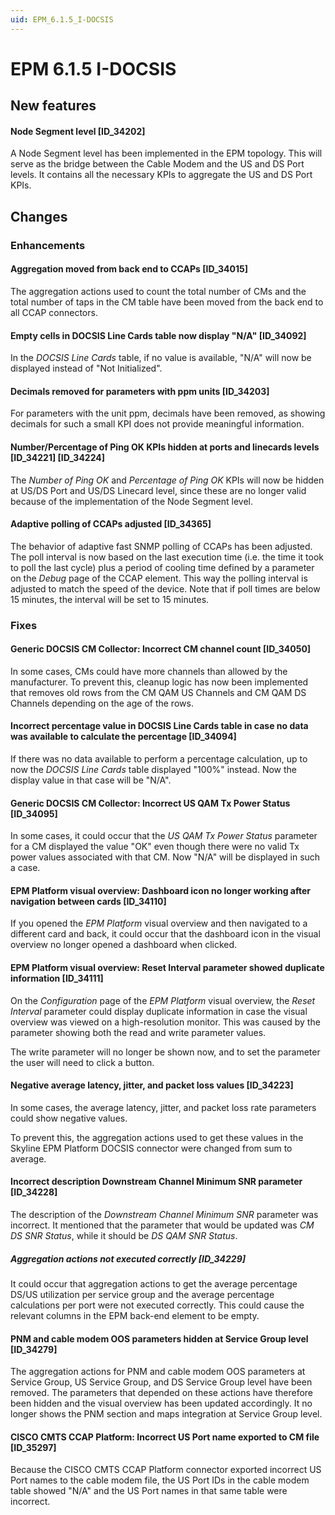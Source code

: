 ```yaml
---
uid: EPM_6.1.5_I-DOCSIS
---
```


# EPM 6.1.5 I-DOCSIS

## New features

#### Node Segment level [ID_34202]

A Node Segment level has been implemented in the EPM topology. This will serve as the bridge between the Cable Modem and the US and DS Port levels. It contains all the necessary KPIs to aggregate the US and DS Port KPIs.

## Changes

### Enhancements

#### Aggregation moved from back end to CCAPs [ID_34015]

The aggregation actions used to count the total number of CMs and the total number of taps in the CM table have been moved from the back end to all CCAP connectors.

#### Empty cells in DOCSIS Line Cards table now display "N/A" [ID_34092]

In the *DOCSIS Line Cards* table, if no value is available, "N/A" will now be displayed instead of "Not Initialized".

#### Decimals removed for parameters with ppm units [ID_34203]

For parameters with the unit ppm, decimals have been removed, as showing decimals for such a small KPI does not provide meaningful information.

#### Number/Percentage of Ping OK KPIs hidden at ports and linecards levels [ID_34221] [ID_34224]

The *Number of Ping OK* and *Percentage of Ping OK* KPIs will now be hidden at US/DS Port and US/DS Linecard level, since these are no longer valid because of the implementation of the Node Segment level.

#### Adaptive polling of CCAPs adjusted [ID_34365]

The behavior of adaptive fast SNMP polling of CCAPs has been adjusted. The poll interval is now based on the last execution time (i.e. the time it took to poll the last cycle) plus a period of cooling time defined by a parameter on the *Debug* page of the CCAP element. This way the polling interval is adjusted to match the speed of the device. Note that if poll times are below 15 minutes, the interval will be set to 15 minutes.

### Fixes

#### Generic DOCSIS CM Collector: Incorrect CM channel count [ID_34050]

In some cases, CMs could have more channels than allowed by the manufacturer. To prevent this, cleanup logic has now been implemented that removes old rows from the CM QAM US Channels and CM QAM DS Channels depending on the age of the rows.

#### Incorrect percentage value in DOCSIS Line Cards table in case no data was available to calculate the percentage [ID_34094]

If there was no data available to perform a percentage calculation, up to now the *DOCSIS Line Cards* table displayed "100%" instead. Now the display value in that case will be "N/A".

#### Generic DOCSIS CM Collector: Incorrect US QAM Tx Power Status [ID_34095]

In some cases, it could occur that the *US QAM Tx Power Status* parameter for a CM displayed the value "OK" even though there were no valid Tx power values associated with that CM. Now "N/A" will be displayed in such a case.

#### EPM Platform visual overview: Dashboard icon no longer working after navigation between cards [ID_34110]

If you opened the *EPM Platform* visual overview and then navigated to a different card and back, it could occur that the dashboard icon in the visual overview no longer opened a dashboard when clicked.

#### EPM Platform visual overview: Reset Interval parameter showed duplicate information [ID_34111]

On the *Configuration* page of the *EPM Platform* visual overview, the *Reset Interval* parameter could display duplicate information in case the visual overview was viewed on a high-resolution monitor. This was caused by the parameter showing both the read and write parameter values.

The write parameter will no longer be shown now, and to set the parameter the user will need to click a button.

#### Negative average latency, jitter, and packet loss values [ID_34223]

In some cases, the average latency, jitter, and packet loss rate parameters could show negative values.

To prevent this, the aggregation actions used to get these values in the Skyline EPM Platform DOCSIS connector were changed from sum to average.

#### Incorrect description Downstream Channel Minimum SNR parameter [ID_34228]

The description of the *Downstream Channel Minimum SNR* parameter was incorrect. It mentioned that the parameter that would be updated was *CM DS SNR Status*, while it should be *DS QAM SNR Status*.

##### Aggregation actions not executed correctly [ID_34229]

It could occur that aggregation actions to get the average percentage DS/US utilization per service group and the average percentage calculations per port were not executed correctly. This could cause the relevant columns in the EPM back-end element to be empty.

#### PNM and cable modem OOS parameters hidden at Service Group level [ID_34279]

The aggregation actions for PNM and cable modem OOS parameters at Service Group, US Service Group, and DS Service Group level have been removed. The parameters that depended on these actions have therefore been hidden and the visual overview has been updated accordingly. It no longer shows the PNM section and maps integration at Service Group level.

#### CISCO CMTS CCAP Platform: Incorrect US Port name exported to CM file [ID_35297]

Because the CISCO CMTS CCAP Platform connector exported incorrect US Port names to the cable modem file, the US Port IDs in the cable modem table showed "N/A" and the US Port names in that same table were incorrect.

